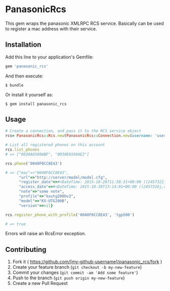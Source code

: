 # PanasonicRcs

This gem wraps the panasonic XMLRPC RCS service. Basically can be used
to register a mac address with their service.

## Installation

Add this line to your application's Gemfile:

```ruby
gem 'panasonic_rcs'
```

And then execute:

    $ bundle

Or install it yourself as:

    $ gem install panasonic_rcs

## Usage

```ruby
# Create a connection, and pass it to the RCS service object
rcs= PanasonicRcs::Rcs.new(PanasonicRcs::Connection.new(username: 'username', password: 'password'))

# List all registered phones on this account
rcs.list_phones
# => ["0030A0360ABF", "0030E01604E2"]

rcs.phone('0040F0CC8E43')

# => {"mac"=>"0040F0CC8E43",
      "url"=>"http://server/model/model.cfg",
      "register_date"=>#<DateTime: 2015-10-26T11:58:31+00:00 ((2457322j,43111s,0n),+0s,2299161j)>,
      "access_date"=>#<DateTime: 2015-10-30T13:14:01+00:00 ((2457326j,47641s,0n),+0s,2299161j)>,
      "note"=>"some note",
      "profile"=>"kxutg200bv3",
      "model"=>"KX-UTG200B",
      "version"=>nil}

rcs.register_phone_with_profile('0040F0CC8E43', 'tgp500')

# => true
```

Errors will raise an RcsError exception.

## Contributing

1. Fork it ( https://github.com/[my-github-username]/panasonic_rcs/fork )
2. Create your feature branch (`git checkout -b my-new-feature`)
3. Commit your changes (`git commit -am 'Add some feature'`)
4. Push to the branch (`git push origin my-new-feature`)
5. Create a new Pull Request
